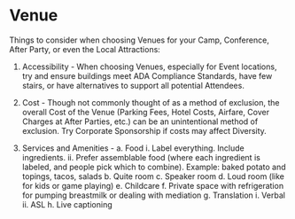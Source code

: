# Venue

Things to consider when choosing Venues for your Camp, Conference, After Party, or even the Local Attractions:

1. Accessibility - When choosing Venues, especially for Event locations, try and ensure buildings meet ADA Compliance Standards, have few stairs, or have alternatives to support all potential Attendees.

2. Cost - Though not commonly thought of as a method of exclusion, the overall Cost of the Venue (Parking Fees, Hotel Costs, Airfare, Cover Charges at After Parties, etc.) can be an unintentional method of exclusion. Try Corporate Sponsorship if costs may affect Diversity.

3. Services and Amenities -
  a. Food
    i. Label everything. Include ingredients.
    ii. Prefer assemblable food (where each ingredient is labeled, and people pick which to combine). Example: baked potato and topings, tacos, salads
  b. Quite room
  c. Speaker room
  d. Loud room (like for kids or game playing)
  e. Childcare
  f. Private space with refrigeration for pumping breastmilk or dealing with mediation
  g. Translation
    i. Verbal
    ii. ASL
  h. Live captioning
